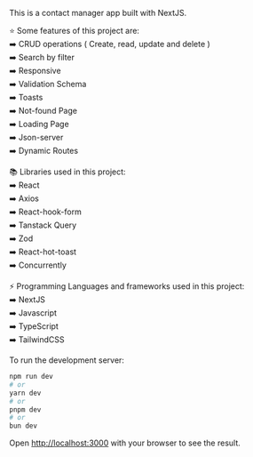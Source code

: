 This is a contact manager app built with NextJS.

⭐️ Some features of this project are:  
➡️ CRUD operations ( Create, read, update and delete )  
➡️ Search by filter  
➡️ Responsive  
➡️ Validation Schema  
➡️ Toasts  
➡️ Not-found Page  
➡️ Loading Page  
➡️ Json-server  
➡️ Dynamic Routes


📚 Libraries used in this project:  
➡️ React  
➡️ Axios  
➡️ React-hook-form  
➡️ Tanstack Query  
➡️ Zod  
➡️ React-hot-toast  
➡️ Concurrently  


⚡️ Programming Languages and frameworks used in this project:  
➡️ NextJS  
➡️ Javascript  
➡️ TypeScript  
➡️ TailwindCSS  

To run the development server:

```bash
npm run dev
# or
yarn dev
# or
pnpm dev
# or
bun dev
```

Open [http://localhost:3000](http://localhost:3000) with your browser to see the result.
